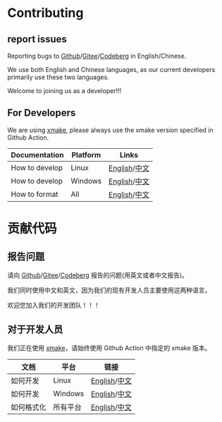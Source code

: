 # Contributing
## report issues
Reporting bugs to [Github](https://github.com/XmacsLabs/lolly/issues)/[Gitee](https://gitee.com/XmacsLabs/lolly/issues)/[Codeberg](https://codeberg.org/XmacsLabs/lolly/issues) in English/Chinese.

We use both English and Chinese languages, as our current developers primarily use these two languages.

Welcome to joining us as a developer!!!
## For Developers
We are using [xmake](https://xmake.io), please always use the xmake version specified in Github Action.

| Documentation | Platform | Links |
|----------------|---------|----------|
| How to develop | Linux | [English](docs/guide/Develop_on_Linux.md)/[中文](docs/zh/guide/Develop_on_Linux.md) |
| How to develop | Windows | [English](docs/guide/Develop_on_Windows.md)/[中文](docs/zh/guide/Develop_on_Windows.md) |
| How to format | All | [English](docs/guide/Format.md)/[中文](docs/guide/Format.md) |

# 贡献代码
## 报告问题
请向 [Github](https://github.com/XmacsLabs/lolly/issues)/[Gitee](https://gitee.com/XmacsLabs/lolly/issues)/[Codeberg](https://codeberg.org/XmacsLabs/lolly/issues) 报告的问题(用英文或者中文报告)。

我们同时使用中文和英文，因为我们的现有开发人员主要使用这两种语言。

欢迎您加入我们的开发团队！！！

## 对于开发人员
我们正在使用 [xmake](https://xmake.io)，请始终使用 Github Action 中指定的 xmake 版本。

| 文档 | 平台 | 链接 |
|----------------|---------|----------|
| 如何开发 | Linux | [English](docs/guide/Develop_on_Linux.md)/[中文](docs/zh/guide/Develop_on_Linux.md) |
| 如何开发 | Windows | [English](docs/guide/Develop_on_Windows.md)/[中文](docs/zh/guide/Develop_on_Windows.md) |
| 如何格式化 | 所有平台 | [English](docs/guide/Format.md)/[中文](docs/guide/Format.md) |